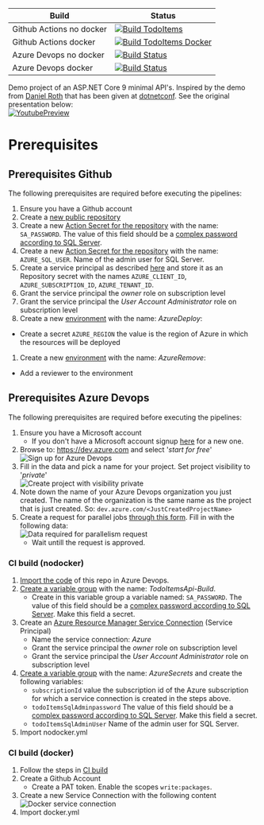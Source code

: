 | Build | Status |
| ------------- | ------------- |
| Github Actions no docker  | [![Build TodoItems](https://github.com/mvdiemen/TodoItems/actions/workflows/main.nodocker.yml/badge.svg)](https://github.com/mvdiemen/TodoItems/actions/workflows/main.nodocker.yml) |
| Github Actions docker | [![Build TodoItems Docker](https://github.com/mvdiemen/TodoItems/actions/workflows/main.docker.yml/badge.svg)](https://github.com/mvdiemen/TodoItems/actions/workflows/main.docker.yml) |
| Azure Devops no docker | [![Build Status](https://dev.azure.com/maartenvandiemen/GithubPipelines/_apis/build/status/TodoItems/TodoItems.NoDocker?branchName=main)](https://dev.azure.com/maartenvandiemen/GithubPipelines/_build/latest?definitionId=37&branchName=main) |
| Azure Devops docker | [![Build Status](https://dev.azure.com/maartenvandiemen/GithubPipelines/_apis/build/status/TodoItems/TodoItems.Docker?branchName=main)](https://dev.azure.com/maartenvandiemen/GithubPipelines/_build/latest?definitionId=40&branchName=main) |

Demo project of an ASP.NET Core 9 minimal API's. Inspired by the demo from [Daniel Roth](https://twitter.com/danroth27) that has been given at [dotnetconf](https://www.dotnetconf.net). See the original presentation below:<br>
[![YoutubePreview](http://img.youtube.com/vi/gNyEpkJMmcM/0.jpg)](http://www.youtube.com/watch?v=gNyEpkJMmcM)

# Prerequisites
## Prerequisites Github
The following prerequisites are required before executing the pipelines:

1. Ensure you have a Github account
1. Create a [new public repository](https://docs.github.com/en/repositories/creating-and-managing-repositories/creating-a-new-repository)
1. Create a new [Action Secret for the repository](https://docs.github.com/en/actions/security-guides/encrypted-secrets#creating-encrypted-secrets-for-a-repository) with the name: `SA_PASSWORD`. The value of this field should be a [complex password according to SQL Server](https://learn.microsoft.com/en-us/sql/relational-databases/security/password-policy).
1. Create a new [Action Secret for the repository](https://docs.github.com/en/actions/security-guides/encrypted-secrets#creating-encrypted-secrets-for-a-repository) with the name: `AZURE_SQL_USER`. Name of the admin user for SQL Server.
1. Create a service principal as described [here](https://github.com/Azure/login?tab=readme-ov-file#workflow-examples) and store it as an Repository secret with the names `AZURE_CLIENT_ID`, `AZURE_SUBSCRIPTION_ID`, `AZURE_TENANT_ID`.
  1. Grant the service principal the _owner_ role on subscription level
  1. Grant the service principal the _User Account Administrator_ role on subscription level
1. Create a new [environment](https://docs.github.com/en/actions/deployment/targeting-different-environments/using-environments-for-deployment) with the name: _AzureDeploy_:
  - Create a secret `AZURE_REGION` the value is the region of Azure in which the resources will be deployed
1. Create a new [environment](https://docs.github.com/en/actions/deployment/targeting-different-environments/using-environments-for-deployment) with the name: _AzureRemove_:
  - Add a reviewer to the environment

## Prerequisites Azure Devops
The following prerequisites are required before executing the pipelines:

1. Ensure you have a Microsoft account
   - If you don't have a Microsoft account signup [here](https://account.microsoft.com) for a new one.
1. Browse to: https://dev.azure.com and select '_start for free_' <br> ![Sign up for Azure Devops](./.images/Prerequisites_SignUp.png)
1. Fill in the data and pick a name for your project. Set project visibility to '_private_' <br> ![Create project with visibility private](./.images/Prerequisites_CreateProjectVisibilityPrivate.png)
1. Note down the name of your Azure Devops organization you just created. The name of the organization is the same name as the project that is just created. So: `dev.azure.com/<JustCreatedProjectName>`
1. Create a request for parallel jobs [through this form](https://aka.ms/azpipelines-parallelism-request). Fill in with the following data: <br> ![Data required for parallelism request](./.images/Prerequisites_ParallelismRequest.png)
   - Wait untill the request is approved.

### CI build (nodocker)
1. [Import the code](https://learn.microsoft.com/en-us/azure/devops/repos/git/import-git-repository) of this repo in Azure Devops.
1. [Create a variable group](https://learn.microsoft.com/en-us/azure/devops/pipelines/library/variable-groups) with the name: _TodoItemsApi-Build_.
   - Create in this variable group a variable named: `SA_PASSWORD`. The value of this field should be a [complex password according to SQL Server](https://learn.microsoft.com/en-us/sql/relational-databases/security/password-policy). Make this field a secret.
1. Create an [Azure Resource Manager Service Connection](https://learn.microsoft.com/en-us/azure/devops/pipelines/library/connect-to-azure) (Service Principal)
   - Name the service connection: _Azure_
   - Grant the service principal the _owner_ role on subscription level
   - Grant the service principal the _User Account Administrator_ role on subscription level
1. [Create a variable group](https://learn.microsoft.com/en-us/azure/devops/pipelines/library/variable-groups) with the name: _AzureSecrets_ and create the following variables:
   - `subscriptionId` value the subscription id of the Azure subscription for which a service connection is created in the steps above.
   - `todoItemsSqlAdminpassword` The value of this field should be a [complex password according to SQL Server](https://learn.microsoft.com/en-us/sql/relational-databases/security/password-policy). Make this field a secret.
   - `todoItemsSqlAdminUser` Name of the admin user for SQL Server.
3. Import nodocker.yml

### CI build (docker)
1. Follow the steps in [CI build](#ci-build-nodocker)
1. Create a Github Account
   - Create a PAT token. Enable the scopes `write:packages`.
1. Create a new Service Connection with the following content <br> ![Docker service connection](./.images/Prerequisites_DockerServiceConnection.png)
1. Import docker.yml

